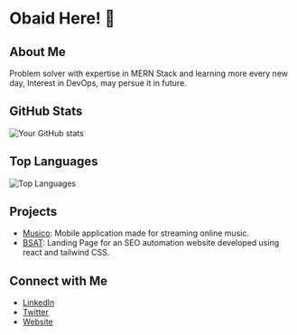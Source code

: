 # Obaid Here! 👋

## About Me

Problem solver with expertise in MERN Stack and learning more every new day, Interest in DevOps, may persue it in future.

## GitHub Stats

![Your GitHub stats](https://github-readme-stats.vercel.app/api?username=obaid-marv&show_icons=true&theme=radical)

## Top Languages

![Top Languages](https://github-readme-stats.vercel.app/api/top-langs/?username=obaid-marv&layout=compact&theme=radical)

## Projects

- [Musico](https://github.com/obaid-marv/Musico): Mobile application made for streaming online music.
- [BSAT](https://github.com/obaid-marv/BSAT): Landing Page for an SEO automation website developed using react and tailwind CSS.

## Connect with Me

- [LinkedIn](https://www.linkedin.com/in/your-linkedin)
- [Twitter](https://twitter.com/your-twitter)
- [Website](https://your-website.com)
